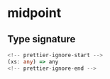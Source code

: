 # midpoint

## Type signature

```typescript
<!-- prettier-ignore-start -->
(xs: any) => any
<!-- prettier-ignore-end -->
```
